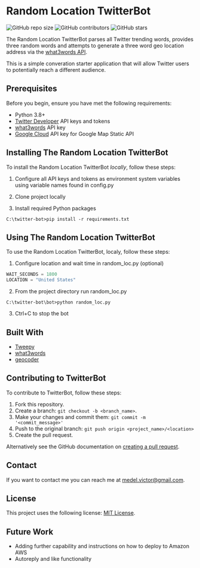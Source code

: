 # Random Location TwitterBot

![GitHub repo size](https://img.shields.io/github/repo-size/victormedel/twitterbot)
![GitHub contributors](https://img.shields.io/github/contributors/victormedel/twitterbot)
![GitHub stars](https://img.shields.io/github/stars/victormedel/twitterbot?style=social)

The Random Location TwitterBot parses all Twitter trending words, provides three random words and attempts to generate a three word geo location address via the [what3words API](https://what3words.com).

This is a simple converation starter application that will allow Twitter users to potentially reach a different audience.

## Prerequisites

Before you begin, ensure you have met the following requirements:

* Python 3.8+
* [Twitter Developer](https://developer.twitter.com/) API keys and tokens
* [what3words](https://developer.what3words.com/) API key
* [Google Cloud](https://cloud.google.com/apis) API key for Google Map Static API

## Installing The Random Location TwitterBot

To install the Random Location TwitterBot *locally*, follow these steps:

1. Configure all API keys and tokens as environment system variables using variable names found in config.py

2. Clone project locally

3. Install required Python packages

```
C:\twitter-bot>pip install -r requirements.txt
```

## Using The Random Location TwitterBot

To use the Random Location TwitterBot, localy, follow these steps:

1. Configure location and wait time in random_loc.py (optional)

```python
WAIT_SECONDS = 1800
LOCATION = "United States"
```

2. From the project directory run random_loc.py

```
C:\twitter-bot\bot>python random_loc.py
```

3. Ctrl+C to stop the bot


## Built With

* [Tweepy](https://www.tweepy.org/)
* [what3words](https://developer.what3words.com/tutorial/python)
* [geocoder](https://github.com/DenisCarriere/geocoder)

## Contributing to TwitterBot

To contribute to TwitterBot, follow these steps:

1. Fork this repository.
2. Create a branch: `git checkout -b <branch_name>`.
3. Make your changes and commit them: `git commit -m '<commit_message>'`
4. Push to the original branch: `git push origin <project_name>/<location>`
5. Create the pull request.

Alternatively see the GitHub documentation on [creating a pull request](https://help.github.com/en/github/collaborating-with-issues-and-pull-requests/creating-a-pull-request).

## Contact

If you want to contact me you can reach me at [medel.victor@gmail.com](mailto:medel.victor@gmail.com).

## License

This project uses the following license: [MIT License](LICENSE).

## Future Work

* Adding further capability and instructions on how to deploy to Amazon AWS
* Autoreply and like functionality